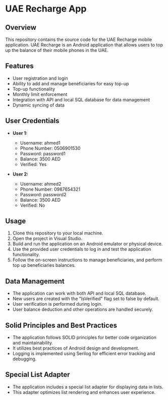 # UAE Recharge App

## Overview
This repository contains the source code for the UAE Recharge mobile application. UAE Recharge is an Android application that allows users to top up the balance of their mobile phones in the UAE.

## Features
- User registration and login
- Ability to add and manage beneficiaries for easy top-up
- Top-up functionality
- Monthly limit enforcement
- Integration with API and local SQL database for data management
- Dynamic syncing of data

## User Credentials
- **User 1:**
  - Username: ahmed1
  - Phone Number: 0506901530
  - Password: password1
  - Balance: 3500 AED
  - Verified: Yes

- **User 2:**
  - Username: ahmed2
  - Phone Number: 0987654321
  - Password: password2
  - Balance: 3500 AED
  - Verified: No

## Usage
1. Clone this repository to your local machine.
2. Open the project in Visual Studio.
3. Build and run the application on an Android emulator or physical device.
4. Use the provided user credentials to log in and test the application functionality.
5.  Follow the on-screen instructions to manage beneficiaries, and perform top up beneficiaries balances.

## Data Management
- The application can work with both API and local SQL database.
- New users are created with the "IsVerified" flag set to false by default.
- User verification is performed during login.
- User balance deduction and other operations are handled securely.

## Solid Principles and Best Practices
- The application follows SOLID principles for better code organization and maintainability.
- It utilizes best practices of Android design and development.
- Logging is implemented using Serilog for efficient error tracking and debugging.

## Special List Adapter
- The application includes a special list adapter for displaying data in lists.
- This adapter optimizes list rendering and enhances user experience.
